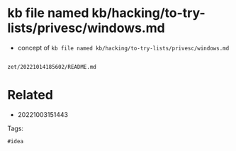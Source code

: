 # kb file named kb/hacking/to-try-lists/privesc/windows.md

- concept of `kb file named kb/hacking/to-try-lists/privesc/windows.md`

```
```

` zet/20221014185602/README.md `

# Related

- 20221003151443

Tags:

    #idea
